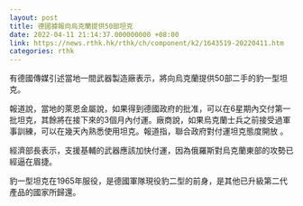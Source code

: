 ```yaml
---
layout: post
title: 德國據報向烏克蘭提供50部坦克
date: 2022-04-11 21:14:37.000000000 +08:00
link: https://news.rthk.hk/rthk/ch/component/k2/1643519-20220411.htm
categories: rthk
---
```


有德國傳媒引述當地一間武器製造廠表示，將向烏克蘭提供50部二手的豹一型坦克。

報道說，當地的萊恩金屬說，如果得到德國政府的批准，可以在6星期內交付第一批坦克，其餘將在接下來的3個月內付運。廠商說，如果烏克蘭士兵之前接受過軍事訓練，可以在幾天內熟悉使用坦克。報道指，聯合政府對付運坦克態度開放 。

經濟部長表示，支援基輔的武器應該加快付運，因為俄羅斯對烏克蘭東部的攻勢已經逼在眉捷。

豹一型坦克在1965年服役，是德國軍隊現役豹二型的前身，是其他已升級第二代產品的國家所歸還。
